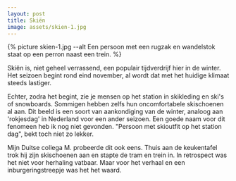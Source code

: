 ```yaml
---
layout: post
title: Skiën
image: assets/skien-1.jpg
---
```


{% picture skien-1.jpg --alt Een persoon met een rugzak en wandelstok staat op een perron naast een trein. %}

Skiën is, niet geheel verrassend, een populair tijdverdrijf hier in de winter. Het seizoen begint rond eind november, al wordt dat met het huidige klimaat steeds lastiger.

<!-- end_excerpt -->

Echter, zodra het begint, zie je mensen op het station in skikleding en ski's of snowboards. Sommigen hebben zelfs hun oncomfortabele skischoenen al aan. Dit beeld is een soort van aankondiging van de winter, analoog aan 'rokjesdag' in Nederland voor een ander seizoen. Een goede naam voor dit fenomeen heb ik nog niet gevonden. "Persoon met skioutfit op het station dag", bekt toch niet zo lekker.

Mijn Duitse collega M. probeerde dit ook eens. Thuis aan de keukentafel trok hij zijn skischoenen aan en stapte de tram en trein in. In retrospect was het niet voor herhaling vatbaar. Maar voor het verhaal en een inburgeringstreepje was het het waard.
